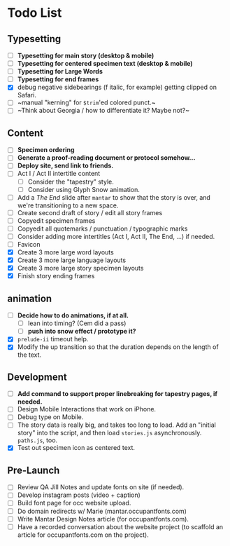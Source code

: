 # Todo List

## Typesetting

- [ ] **Typesetting for main story (desktop & mobile)**
- [ ] **Typesetting for centered specimen text (desktop & mobile)**
- [ ] **Typesetting for Large Words**
- [ ] **Typesetting for end frames**
- [x] debug negative sidebearings (f italic, for example) getting clipped on Safari.
- [ ] ~manual "kerning" for `$trim`'ed colored punct.~
- [ ] ~Think about Georgia / how to differentiate it? Maybe not?~

## Content

- [ ] **Specimen ordering**
- [ ] **Generate a proof-reading document or protocol somehow...**
- [ ] **Deploy site, send link to friends.**
- [ ] Act I / Act II intertitle content
  - [ ] Consider the "tapestry" style.
  - [ ] Consider using Glyph Snow animation.
- [ ] Add a *The End* slide after `mantar` to show that the story is over, and we're transitioning to a new space.
- [ ] Create second draft of story / edit all story frames
- [ ] Copyedit specimen frames
- [ ] Copyedit all quotemarks / punctuation / typographic marks
- [ ] Consider adding more intertitles (Act I, Act II, The End, ...) if needed.
- [ ] Favicon
- [x] Create 3 more large word layouts
- [x] Create 3 more large language layouts
- [x] Create 3 more large story specimen layouts
- [x] Finish story ending frames

## animation

- [ ] **Decide how to do animations, if at all.**
  - [ ] lean into timing? (Cem did a pass)
  - [ ] **push into snow effect / prototype it?**
- [x] `prelude-ii` timeout help.
- [x] Modify the up transition so that the duration depends on the length of the text.

## Development

- [ ] **Add command to support proper linebreaking for tapestry pages, if needed.**
- [ ] Design Mobile Interactions that work on iPhone.
- [ ] Debug type on Mobile.
- [ ] The story data is really big, and takes too long to load. Add an "initial story" into the script, and then load `stories.js` asynchronously. `paths.js`, too.
- [x] Test out specimen icon as centered text.

## Pre-Launch

- [ ] Review QA Jill Notes and update fonts on site (if needed).
- [ ] Develop instagram posts (video + caption)
- [ ] Build font page for occ website upload.
- [ ] Do domain redirects w/ Marie (mantar.occupantfonts.com)
- [ ] Write Mantar Design Notes article (for occupantfonts.com).
- [ ] Have a recorded conversation about the website project (to scaffold an article for occupantfonts.com on the project).
